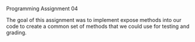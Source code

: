 Programming Assignment 04

The goal of this assignment was to implement expose methods into our code to create a common set of methods that we could use for testing and grading. 
